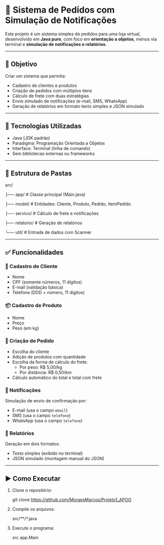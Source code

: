 # 🛒 Sistema de Pedidos com Simulação de Notificações

Este projeto é um sistema simples de pedidos para uma loja virtual, desenvolvido em **Java puro**, com foco em **orientação a objetos**, menus via terminal e **simulação de notificações e relatórios**.

---

## 🎯 Objetivo

Criar um sistema que permita:

- Cadastro de clientes e produtos  
- Criação de pedidos com múltiplos itens  
- Cálculo de frete com duas estratégias  
- Envio simulado de notificações (e-mail, SMS, WhatsApp)  
- Geração de relatórios em formato texto simples e JSON simulado  

---

## 🧱 Tecnologias Utilizadas

- Java (JDK padrão)
- Paradigma: Programação Orientada a Objetos
- Interface: Terminal (linha de comando)
- Sem bibliotecas externas ou frameworks

---

## 📁 Estrutura de Pastas

src/

├── app/ # Classe principal (Main.java)

├── model/ # Entidades: Cliente, Produto, Pedido, ItemPedido

├── servico/ # Cálculo de frete e notificações

├── relatorio/ # Geração de relatórios

└── util/ # Entrada de dados com Scanner

---

## ✅ Funcionalidades

### 👤 Cadastro de Cliente

- Nome
- CPF (somente números, 11 dígitos)
- E-mail (validação básica)
- Telefone (DDD + número, 11 dígitos)

### 📦 Cadastro de Produto

- Nome
- Preço
- Peso (em kg)

### 📝 Criação de Pedido

- Escolha do cliente
- Adição de produtos com quantidade
- Escolha da forma de cálculo do frete:
  - Por peso: R$ 5,00/kg
  - Por distância: R$ 0,50/km
- Cálculo automático do total e total com frete

### 📲 Notificações

Simulação de envio de confirmação por:
- E-mail (usa o campo `email`)
- SMS (usa o campo `telefone`)
- WhatsApp (usa o campo `telefone`)

### 🧾 Relatórios

Geração em dois formatos:
- Texto simples (exibido no terminal)
- JSON simulado (montagem manual do JSON)

---

## ▶️ Como Executar

1. Clone o repositório:

   git clone https://github.com/MoraesMarcos/Projeto1_APOO

2. Compile os arquivos:
   
    src/**/*.java

3. Execute o programa:

    src app.Main

